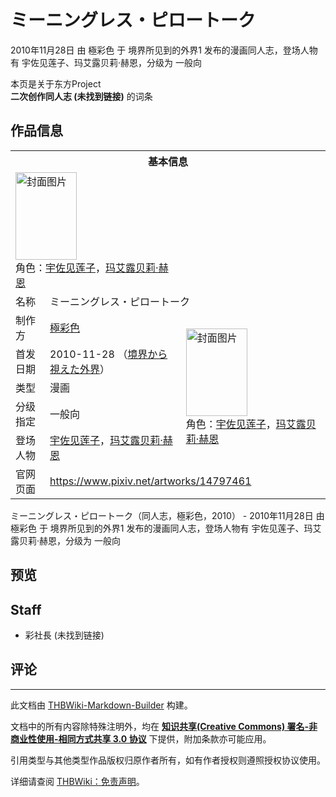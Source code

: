 # ミーニングレス・ピロートーク

<!-- source html: G:\repos\THBWiki-Markdown-Builder\THBWikiMarkdown\Temp\main\b\be\ns0%3A%E3%83%9F%E3%83%BC%E3%83%8B%E3%83%B3%E3%82%B0%E3%83%AC%E3%82%B9%E3%83%BB%E3%83%94%E3%83%AD%E3%83%BC%E3%83%88%E3%83%BC%E3%82%AF.html -->

2010年11月28日 由 極彩色 于 境界所见到的外界1 发布的漫画同人志，登场人物有 宇佐见莲子、玛艾露贝莉·赫恩，分级为 一般向

本页是关于东方Project  
 **二次创作同人志 (未找到链接)** 的词条
## 作品信息

<table><tbody><tr><th colspan="3">基本信息</th></tr><tr><td class="cover-artwork-mobile" colspan="2"><a href="./文件-ミーニングレス・ピロートーク封面.jpg.md" class="image" title="封面图片"><img alt="封面图片" src="https://upload.thwiki.cc/thumb/c/c3/%E3%83%9F%E3%83%BC%E3%83%8B%E3%83%B3%E3%82%B0%E3%83%AC%E3%82%B9%E3%83%BB%E3%83%94%E3%83%AD%E3%83%BC%E3%83%88%E3%83%BC%E3%82%AF%E5%B0%81%E9%9D%A2.jpg/98px-%E3%83%9F%E3%83%BC%E3%83%8B%E3%83%B3%E3%82%B0%E3%83%AC%E3%82%B9%E3%83%BB%E3%83%94%E3%83%AD%E3%83%BC%E3%83%88%E3%83%BC%E3%82%AF%E5%B0%81%E9%9D%A2.jpg" decoding="async" loading="lazy" width="98" height="140" srcset="https://upload.thwiki.cc/thumb/c/c3/%E3%83%9F%E3%83%BC%E3%83%8B%E3%83%B3%E3%82%B0%E3%83%AC%E3%82%B9%E3%83%BB%E3%83%94%E3%83%AD%E3%83%BC%E3%83%88%E3%83%BC%E3%82%AF%E5%B0%81%E9%9D%A2.jpg/147px-%E3%83%9F%E3%83%BC%E3%83%8B%E3%83%B3%E3%82%B0%E3%83%AC%E3%82%B9%E3%83%BB%E3%83%94%E3%83%AD%E3%83%BC%E3%83%88%E3%83%BC%E3%82%AF%E5%B0%81%E9%9D%A2.jpg 1.5x, https://upload.thwiki.cc/thumb/c/c3/%E3%83%9F%E3%83%BC%E3%83%8B%E3%83%B3%E3%82%B0%E3%83%AC%E3%82%B9%E3%83%BB%E3%83%94%E3%83%AD%E3%83%BC%E3%83%88%E3%83%BC%E3%82%AF%E5%B0%81%E9%9D%A2.jpg/196px-%E3%83%9F%E3%83%BC%E3%83%8B%E3%83%B3%E3%82%B0%E3%83%AC%E3%82%B9%E3%83%BB%E3%83%94%E3%83%AD%E3%83%BC%E3%83%88%E3%83%BC%E3%82%AF%E5%B0%81%E9%9D%A2.jpg 2x" data-file-width="350" data-file-height="499"></a><div class="cover-char">角色：<a href="./宇佐见莲子.md" title="宇佐见莲子">宇佐见莲子</a>，<a href="./玛艾露贝莉·赫恩.md" title="玛艾露贝莉·赫恩">玛艾露贝莉·赫恩</a></div></td>
</tr><tr><td class="label">名称</td><td colspan="2"> ミーニングレス・ピロートーク </td></tr><tr><td class="label">制作方</td><td><a href="./極彩色.md" title="極彩色">極彩色</a></td><td class="cover-artwork" rowspan="5" style="min-width:140px;"><a href="./文件-ミーニングレス・ピロートーク封面.jpg.md" class="image" title="封面图片"><img alt="封面图片" src="https://upload.thwiki.cc/thumb/c/c3/%E3%83%9F%E3%83%BC%E3%83%8B%E3%83%B3%E3%82%B0%E3%83%AC%E3%82%B9%E3%83%BB%E3%83%94%E3%83%AD%E3%83%BC%E3%83%88%E3%83%BC%E3%82%AF%E5%B0%81%E9%9D%A2.jpg/98px-%E3%83%9F%E3%83%BC%E3%83%8B%E3%83%B3%E3%82%B0%E3%83%AC%E3%82%B9%E3%83%BB%E3%83%94%E3%83%AD%E3%83%BC%E3%83%88%E3%83%BC%E3%82%AF%E5%B0%81%E9%9D%A2.jpg" decoding="async" loading="lazy" width="98" height="140" srcset="https://upload.thwiki.cc/thumb/c/c3/%E3%83%9F%E3%83%BC%E3%83%8B%E3%83%B3%E3%82%B0%E3%83%AC%E3%82%B9%E3%83%BB%E3%83%94%E3%83%AD%E3%83%BC%E3%83%88%E3%83%BC%E3%82%AF%E5%B0%81%E9%9D%A2.jpg/147px-%E3%83%9F%E3%83%BC%E3%83%8B%E3%83%B3%E3%82%B0%E3%83%AC%E3%82%B9%E3%83%BB%E3%83%94%E3%83%AD%E3%83%BC%E3%83%88%E3%83%BC%E3%82%AF%E5%B0%81%E9%9D%A2.jpg 1.5x, https://upload.thwiki.cc/thumb/c/c3/%E3%83%9F%E3%83%BC%E3%83%8B%E3%83%B3%E3%82%B0%E3%83%AC%E3%82%B9%E3%83%BB%E3%83%94%E3%83%AD%E3%83%BC%E3%83%88%E3%83%BC%E3%82%AF%E5%B0%81%E9%9D%A2.jpg/196px-%E3%83%9F%E3%83%BC%E3%83%8B%E3%83%B3%E3%82%B0%E3%83%AC%E3%82%B9%E3%83%BB%E3%83%94%E3%83%AD%E3%83%BC%E3%83%88%E3%83%BC%E3%82%AF%E5%B0%81%E9%9D%A2.jpg 2x" data-file-width="350" data-file-height="499"></a><div class="cover-char">角色：<a href="./宇佐见莲子.md" title="宇佐见莲子">宇佐见莲子</a>，<a href="./玛艾露贝莉·赫恩.md" title="玛艾露贝莉·赫恩">玛艾露贝莉·赫恩</a></div></td>
</tr><tr><td class="label">首发日期</td><td>2010-11-28&#160;（<a href="/展会作品列表?e=%E5%A2%83%E7%95%8C%E6%89%80%E8%A7%81%E5%88%B0%E7%9A%84%E5%A4%96%E7%95%8C%231">境界から視えた外界</a>）</td></tr><tr><td class="label">类型</td><td>漫画</td></tr><tr><td class="label">分级指定</td><td>一般向</td></tr><tr><td class="label">登场人物</td><td><a href="./宇佐见莲子.md" title="宇佐见莲子">宇佐见莲子</a>，<a href="./玛艾露贝莉·赫恩.md" title="玛艾露贝莉·赫恩">玛艾露贝莉·赫恩</a></td></tr>
<tr><td class="label">官网页面</td><td colspan="2"><a rel="nofollow" class="external free" href="https://www.pixiv.net/artworks/14797461">https://www.pixiv.net/artworks/14797461</a></td></tr></tbody></table>

ミーニングレス・ピロートーク（同人志，極彩色，2010） - 2010年11月28日 由 極彩色 于 境界所见到的外界1 发布的漫画同人志，登场人物有 宇佐见莲子、玛艾露贝莉·赫恩，分级为 一般向
## 预览
## Staff
- 彩社長 (未找到链接)

## 评论




---

此文档由 [THBWiki-Markdown-Builder](https://github.com/Delsin-Yu/THBWiki-Markdown-Builder) 构建。

文档中的所有内容除特殊注明外，均在 [**知识共享(Creative Commons) 署名-非商业性使用-相同方式共享 3.0 协议**](https://creativecommons.org/licenses/by-sa/3.0/deed.zh-hans) 下提供，附加条款亦可能应用。

引用类型与其他类型作品版权归原作者所有，如有作者授权则遵照授权协议使用。

详细请查阅 [THBWiki：免责声明](https://thbwiki.cc/THBWiki:%E5%85%8D%E8%B4%A3%E5%A3%B0%E6%98%8E)。

